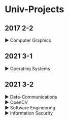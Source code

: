 # Univ-Projects  

## 2017 2-2    
  ▶ Computer Graphics    
## 2021 3-1  
  ▶ Operating Systems  
## 2021 3-2  
  ▶ Data-Communications  
  ▶ OpenCV  
  ▶ Software Engineering  
  ▶ Information Security  
